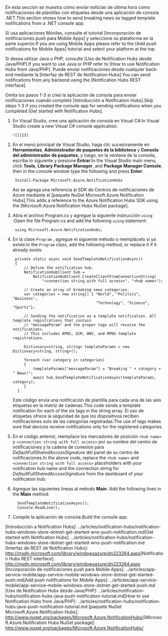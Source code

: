 
<span data-ttu-id="d7b2d-101">En esta sección se muestra cómo enviar noticias de última hora como notificaciones de plantillas con etiquetas desde una aplicación de consola .NET.</span><span class="sxs-lookup"><span data-stu-id="d7b2d-101">This section shows how to send breaking news as tagged template notifications from a .NET console app.</span></span>

<span data-ttu-id="d7b2d-102">Si usa aplicaciones Móviles, consulte el tutorial [Incorporación de notificaciones push para Mobile Apps] y seleccione su plataforma en la parte superior.</span><span class="sxs-lookup"><span data-stu-id="d7b2d-102">If you are using Mobile Apps please refer to the [Add push notifications for Mobile Apps] tutorial and select your platform at the top.</span></span>

<span data-ttu-id="d7b2d-103">Si desea utilizar Java o PHP, consulte [Uso de Notification Hubs desde Java/PHP].</span><span class="sxs-lookup"><span data-stu-id="d7b2d-103">If you want to use Java or PHP refer to [How to use Notification Hubs from Java/PHP].</span></span> <span data-ttu-id="d7b2d-104">Puede enviar notificaciones desde cualquier back-end mediante la [Interfaz de REST de Notification Hubs].</span><span class="sxs-lookup"><span data-stu-id="d7b2d-104">You can send notifications from any backend using the [Notification Hubs REST interface].</span></span>

<span data-ttu-id="d7b2d-105">Omita los pasos 1-3 si creó la aplicación de consola para enviar notificaciones cuando completó [Introducción a Notification Hubs].</span><span class="sxs-lookup"><span data-stu-id="d7b2d-105">Skip steps 1-3 if you created the console app for sending notifications when you completed [Get started with Notification Hubs].</span></span>

1. <span data-ttu-id="d7b2d-106">En Visual Studio, cree una aplicación de consola en Visual C#:</span><span class="sxs-lookup"><span data-stu-id="d7b2d-106">In Visual Studio create a new Visual C# console application:</span></span>
   
       ![][13]
2. <span data-ttu-id="d7b2d-107">En el menú principal de Visual Studio, haga clic sucesivamente en **Herramientas**, **Administrador de paquetes de la biblioteca** y **Consola del administrador de paquetes**, y luego, en la ventana de la consola, escriba lo siguiente y presione **Entrar**:</span><span class="sxs-lookup"><span data-stu-id="d7b2d-107">In the Visual Studio main menu, click **Tools**, **Library Package Manager**, and **Package Manager Console**, then in the console window type the  following and press **Enter**:</span></span>
   
        Install-Package Microsoft.Azure.NotificationHubs
   
    <span data-ttu-id="d7b2d-108">Así se agrega una referencia al SDK de Centros de notificaciones de Azure mediante el [paquete NuGet Microsoft.Azure.Notification Hubs].</span><span class="sxs-lookup"><span data-stu-id="d7b2d-108">This adds a reference to the Azure Notification Hubs SDK using the [Microsoft.Azure.Notification Hubs NuGet package].</span></span>
3. <span data-ttu-id="d7b2d-109">Abra el archivo Program.cs y agregue la siguiente instrucción `using` :</span><span class="sxs-lookup"><span data-stu-id="d7b2d-109">Open the file Program.cs and add the following `using` statement:</span></span>
   
        using Microsoft.Azure.NotificationHubs;
4. <span data-ttu-id="d7b2d-110">En la clase `Program` , agregue el siguiente método o reemplácelo si ya existe:</span><span class="sxs-lookup"><span data-stu-id="d7b2d-110">In the `Program` class, add the following method, or replace it if it already exists:</span></span>
   
        private static async void SendTemplateNotificationAsync()
        {
            // Define the notification hub.
            NotificationHubClient hub =
                NotificationHubClient.CreateClientFromConnectionString(
                    "<connection string with full access>", "<hub name>");
   
            // Create an array of breaking news categories.
            var categories = new string[] { "World", "Politics", "Business",
                                            "Technology", "Science", "Sports"};
   
            // Sending the notification as a template notification. All template registrations that contain
            // "messageParam" and the proper tags will receive the notifications.
            // This includes APNS, GCM, WNS, and MPNS template registrations.
   
            Dictionary<string, string> templateParams = new Dictionary<string, string>();
   
            foreach (var category in categories)
            {
                templateParams["messageParam"] = "Breaking " + category + " News!";
                await hub.SendTemplateNotificationAsync(templateParams, category);
            }
         }
   
    <span data-ttu-id="d7b2d-111">Este código envía una notificación de plantilla para cada una de las seis etiquetas en la matriz de cadenas.</span><span class="sxs-lookup"><span data-stu-id="d7b2d-111">This code sends a template notification for each of the six tags in the string array.</span></span> <span data-ttu-id="d7b2d-112">El uso de etiquetas ofrece la seguridad de que los dispositivos reciben notificaciones solo de las categorías registradas.</span><span class="sxs-lookup"><span data-stu-id="d7b2d-112">The use of tags makes sure that devices receive notifications only for the registered categories.</span></span>
5. <span data-ttu-id="d7b2d-113">En el código anterior, reemplace los marcadores de posición `<hub name>` y `<connection string with full access>` por su nombre del centro de notificaciones y la cadena de conexión para *DefaultFullSharedAccessSignature* del panel de su centro de notificaciones.</span><span class="sxs-lookup"><span data-stu-id="d7b2d-113">In the above code, replace the `<hub name>` and `<connection string with full access>` placeholders with your notification hub name and the connection  string for *DefaultFullSharedAccessSignature* from the dashboard of your notification hub.</span></span>
6. <span data-ttu-id="d7b2d-114">Agregue las siguientes líneas al método **Main** :</span><span class="sxs-lookup"><span data-stu-id="d7b2d-114">Add the following lines in the **Main** method:</span></span>
   
         SendTemplateNotificationAsync();
         Console.ReadLine();
7. <span data-ttu-id="d7b2d-115">Compile la aplicación de consola.</span><span class="sxs-lookup"><span data-stu-id="d7b2d-115">Build the console app.</span></span>

<!-- Images. -->
[13]: ./media/notification-hubs-back-end/notification-hub-create-console-app.png

<!-- URLs. -->
<span data-ttu-id="d7b2d-116">[Introducción a Notification Hubs]: ../articles/notification-hubs/notification-hubs-windows-store-dotnet-get-started-wns-push-notification.md</span><span class="sxs-lookup"><span data-stu-id="d7b2d-116">[Get started with Notification Hubs]: ../articles/notification-hubs/notification-hubs-windows-store-dotnet-get-started-wns-push-notification.md</span></span>
<span data-ttu-id="d7b2d-117">[Interfaz de REST de Notification Hubs]: http://msdn.microsoft.com/library/windowsazure/dn223264.aspx</span><span class="sxs-lookup"><span data-stu-id="d7b2d-117">[Notification Hubs REST interface]: http://msdn.microsoft.com/library/windowsazure/dn223264.aspx</span></span>
<span data-ttu-id="d7b2d-118">[Incorporación de notificaciones push para Mobile Apps]: ../articles/app-service-mobile/app-service-mobile-windows-store-dotnet-get-started-push.md</span><span class="sxs-lookup"><span data-stu-id="d7b2d-118">[Add push notifications for Mobile Apps]: ../articles/app-service-mobile/app-service-mobile-windows-store-dotnet-get-started-push.md</span></span>
<span data-ttu-id="d7b2d-119">[Uso de Notification Hubs desde Java/PHP]: ../articles/notification-hubs/notification-hubs-java-push-notification-tutorial.md</span><span class="sxs-lookup"><span data-stu-id="d7b2d-119">[How to use Notification Hubs from Java/PHP]: ../articles/notification-hubs/notification-hubs-java-push-notification-tutorial.md</span></span>
<span data-ttu-id="d7b2d-120">[paquete NuGet Microsoft.Azure.Notification Hubs]: http://www.nuget.org/packages/Microsoft.Azure.NotificationHubs/</span><span class="sxs-lookup"><span data-stu-id="d7b2d-120">[Microsoft.Azure.Notification Hubs NuGet package]: http://www.nuget.org/packages/Microsoft.Azure.NotificationHubs/</span></span>
